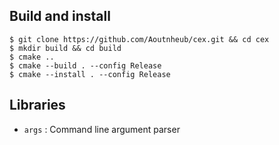 ## Build and install

```
$ git clone https://github.com/Aoutnheub/cex.git && cd cex
$ mkdir build && cd build
$ cmake ..
$ cmake --build . --config Release
$ cmake --install . --config Release
```

## Libraries

- `args` : Command line argument parser
